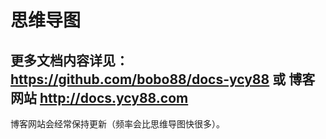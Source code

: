 # 思维导图

## 更多文档内容详见：https://github.com/bobo88/docs-ycy88 或 博客网站 http://docs.ycy88.com

博客网站会经常保持更新（频率会比思维导图快很多）。

















